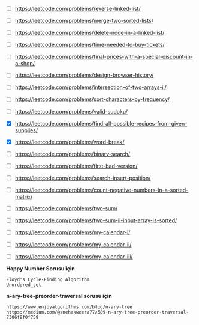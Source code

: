 - [ ] https://leetcode.com/problems/reverse-linked-list/
- [ ] https://leetcode.com/problems/merge-two-sorted-lists/
- [ ] https://leetcode.com/problems/delete-node-in-a-linked-list/
- [ ] https://leetcode.com/problems/time-needed-to-buy-tickets/
- [ ] https://leetcode.com/problems/final-prices-with-a-special-discount-in-a-shop/
- [ ] https://leetcode.com/problems/design-browser-history/ 
- [ ] https://leetcode.com/problems/intersection-of-two-arrays-ii/
- [ ] https://leetcode.com/problems/sort-characters-by-frequency/
- [ ] https://leetcode.com/problems/valid-sudoku/
- [x] https://leetcode.com/problems/find-all-possible-recipes-from-given-supplies/
- [x] https://leetcode.com/problems/word-break/ 

- [ ] https://leetcode.com/problems/binary-search/
- [ ] https://leetcode.com/problems/first-bad-version/
- [ ] https://leetcode.com/problems/search-insert-position/
- [ ] https://leetcode.com/problems/count-negative-numbers-in-a-sorted-matrix/
- [ ] https://leetcode.com/problems/two-sum/
- [ ] https://leetcode.com/problems/two-sum-ii-input-array-is-sorted/
- [ ] https://leetcode.com/problems/my-calendar-i/
- [ ] https://leetcode.com/problems/my-calendar-ii/
- [ ] https://leetcode.com/problems/my-calendar-iii/

**Happy Number Sorusu için**
```
Floyd's Cycle-Finding Algorithm
Unordered_set
```

**n-ary-tree-preorder-traversal sorusu için**
```
https://www.enjoyalgorithms.com/blog/n-ary-tree
https://medium.com/@snehakweera77/589-n-ary-tree-preorder-traversal-7306f8f0f759
```

